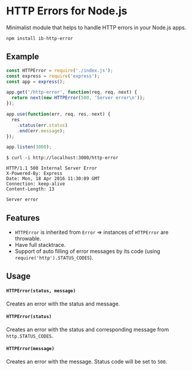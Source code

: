 # HTTP Errors for Node.js

Minimalist module that helps to handle HTTP errors in your Node.js apps.

`npm install ib-http-error`

## Example

```javascript
const HTTPError = require('./index.js');
const express = require('express');
const app = express();

app.get('/http-error', function(req, req, next) {
  return next(new HTTPError(500, 'Server error\n'));
});

app.use(function(err, req, res, next) {
  res
    .status(err.status)
    .end(err.message);
});

app.listen(3000);
```

```shell
$ curl -i http://localhost:3000/http-error

HTTP/1.1 500 Internal Server Error
X-Powered-By: Express
Date: Mon, 18 Apr 2016 11:30:09 GMT
Connection: keep-alive
Content-Length: 13

Server error
```

## Features

- `HTTPError` is inherited from `Error` => instances of `HTTPError` are throwable.
- Have full stacktrace.
- Support of auto filling of error messages by its code (using `require('http').STATUS_CODES`).

## Usage

#### `HTTPError(status, message)`
Creates an error with the status and message.

#### `HTTPError(status)`
Creates an error with the status and corresponding message from `http.STATUS_CODES`.

#### `HTTPError(message)`
Creates an error with the message. Status code will be set to `500`.